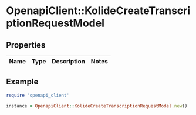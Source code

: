 # OpenapiClient::KolideCreateTranscriptionRequestModel

## Properties

| Name | Type | Description | Notes |
| ---- | ---- | ----------- | ----- |

## Example

```ruby
require 'openapi_client'

instance = OpenapiClient::KolideCreateTranscriptionRequestModel.new()
```

